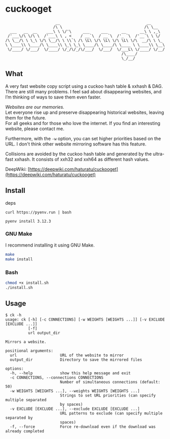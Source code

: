 # cuckooget
```
                      __                                      __      
                     /\ \                                    /\ \__   
  ___   __  __    ___\ \ \/'\     ___     ___      __      __\ \ ,_\  
 /'___\/\ \/\ \  /'___\ \ , <    / __`\  / __`\  /'_ `\  /'__`\ \ \/  
/\ \__/\ \ \_\ \/\ \__/\ \ \\`\ /\ \L\ \/\ \L\ \/\ \L\ \/\  __/\ \ \_ 
\ \____\\ \____/\ \____\\ \_\ \_\ \____/\ \____/\ \____ \ \____\\ \__\
 \/____/ \/___/  \/____/ \/_/\/_/\/___/  \/___/  \/___L\ \/____/ \/__/
                                                   /\____/            
                                                   \_/__/             
```
## What
A very fast website copy script using a cuckoo hash table & xxhash & DAG. There are still many problems.
I feel sad about disappearing websites, and I’m thinking of ways to save them even faster.  
  
*Websites are our memories.*  
Let everyone rise up and preserve disappearing historical websites, leaving them for the future.  
For all geeks and for those who love the internet. If you find an interesting website, please contact me.  
  
Furthermore, with the `-w` option, you can set higher priorities based on the URL. I don't think other website mirroring software has this feature.
  
Collisions are avoided by the cuckoo hash table and generated by the ultra-fast xxhash.
It consists of xxh32 and xxh64 as different hash values.    

DeepWiki: [https://deepwiki.com/haturatu/cuckooget](https://deepwiki.com/haturatu/cuckooget)
  
## Install
deps
```
curl https://pyenv.run | bash

pyenv install 3.12.3
```
### GNU Make
I recommend installing it using GNU Make.  
```bash
make
make install
```

### Bash
```bash
chmod +x install.sh
./install.sh
```

## Usage
```
$ ck -h
usage: ck [-h] [-c CONNECTIONS] [-w WEIGHTS [WEIGHTS ...]] [-v EXCLUDE [EXCLUDE ...]]
          [-f]
          url output_dir

Mirrors a website.

positional arguments:
  url                   URL of the website to mirror
  output_dir            Directory to save the mirrored files

options:
  -h, --help            show this help message and exit
  -c CONNECTIONS, --connections CONNECTIONS
                        Number of simultaneous connections (default: 50)
  -w WEIGHTS [WEIGHTS ...], --weights WEIGHTS [WEIGHTS ...]
                        Strings to set URL priorities (can specify multiple separated
                        by spaces)
  -v EXCLUDE [EXCLUDE ...], --exclude EXCLUDE [EXCLUDE ...]
                        URL patterns to exclude (can specify multiple separated by
                        spaces)
  -f, --force           Force re-download even if the download was already completed
```
